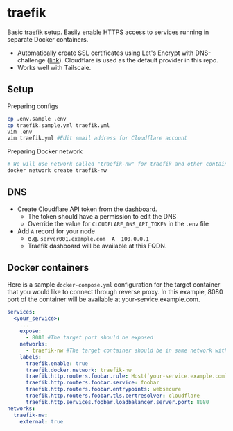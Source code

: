 # traefik

Basic [traefik](https://doc.traefik.io/traefik/master/) setup. Easily enable HTTPS access to services running in separate Docker containers.
- Automatically create SSL certificates using Let's Encrypt with DNS-challenge ([link](https://doc.traefik.io/traefik/master/https/acme/)). Cloudflare is used as the default provider in this repo.
- Works well with Tailscale.

## Setup
Preparing configs
```sh
cp .env.sample .env
cp traefik.sample.yml traefik.yml
vim .env
vim traefik.yml #Edit email address for Cloudflare account
```

Preparing Docker network
```sh
# We will use network called "traefik-nw" for traefik and other containers to communicate with each other
docker network create traefik-nw 
```

## DNS
- Create Cloudflare API token from the [dashboard](https://dash.cloudflare.com/profile/api-tokens).
    - The token should have a permission to edit the DNS
    - Override the value for `CLOUDFLARE_DNS_API_TOKEN` in the `.env` file
- Add `A` record for your node
    - e.g. `server001.example.com  A  100.0.0.1`
    - Traefik dashboard will be available at this FQDN.

## Docker containers
Here is a sample `docker-compose.yml` configuration for the target container that you would like to connect through reverse proxy. In this example, 8080 port of the container will be available at your-service.example.com.

```yml
services:
  <your_service>:
    ...
    expose:
      - 8080 #The target port should be exposed
    networks:
      - traefik-nw #The target container should be in same network with the traefik
    labels:
      traefik.enable: true
      traefik.docker.network: traefik-nw
      traefik.http.routers.foobar.rule: Host(`your-service.example.com`) # your_service:8080 will be available at your-service.example.com
      traefik.http.routers.foobar.service: foobar
      traefik.http.routers.foobar.entrypoints: websecure
      traefik.http.routers.foobar.tls.certresolver: cloudflare
      traefik.http.services.foobar.loadbalancer.server.port: 8080
networks:
  traefik-nw:
    external: true
```
